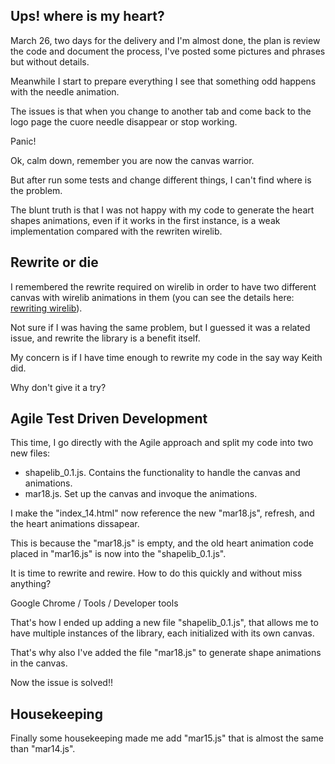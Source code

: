 ## Ups! where is my heart?

March 26, two days for the delivery and I'm almost done, the plan is review the code and document the process, I've posted some pictures and phrases but without details.

Meanwhile I start to prepare everything I see that something odd happens with the needle animation.

The issues is that when you change to another tab and come back to the logo page the cuore needle disappear or stop working. 

Panic!

Ok, calm down, remember you are now the canvas warrior. 

But after run some tests and change different things, I can't find where is the problem.

The blunt truth is that I was not happy with my code to generate the heart shapes animations, even if it works in the first instance, is a weak implementation compared with the rewriten wirelib.

## Rewrite or die

I remembered the rewrite required on wirelib in order to have two different canvas with wirelib animations in them (you can see the details here: [rewriting wirelib](http://www.bit-101.com/blog/?p=3129 "rewriting wirelib")). 

Not sure if I was having the same problem, but I guessed it was a related issue, and rewrite the library is a benefit itself.

My concern is if I have time enough to rewrite my code in the say way Keith did.

Why don't give it a try?

## Agile Test Driven Development

This time, I go directly with the Agile approach and split my code into two new files:

- shapelib_0.1.js. Contains the functionality to handle the canvas and animations.
- mar18.js. Set up the canvas and invoque the animations.

I make the "index_14.html" now reference the new "mar18.js", refresh, and the heart animations dissapear. 

This is because the "mar18.js" is empty, and the old heart animation code placed in "mar16.js" is now into the "shapelib_0.1.js".

It is time to rewrite and rewire. How to do this quickly and without miss anything?

Google Chrome / Tools / Developer tools


That's how I ended up adding a new file "shapelib_0.1.js", that allows me to have multiple instances of the library, each initialized with its own canvas. 

That's why also I've added the file "mar18.js" to generate shape animations in the canvas. 

Now the issue is solved!!

## Housekeeping

Finally some housekeeping made me add "mar15.js" that is almost the same than "mar14.js".

